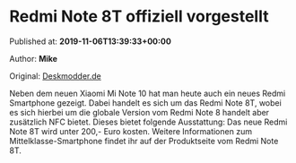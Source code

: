 
# Redmi Note 8T offiziell vorgestellt

Published at: **2019-11-06T13:39:33+00:00**

Author: **Mike**

Original: [Deskmodder.de](https://www.deskmodder.de/blog/2019/11/06/redmi-note-8t-offiziell-vorgestellt/)

Neben dem neuen Xiaomi Mi Note 10 hat man heute auch ein neues Redmi Smartphone gezeigt. Dabei handelt es sich um das Redmi Note 8T, wobei es sich hierbei um die globale Version vom Redmi Note 8 handelt aber zusätzlich NFC bietet. Dieses bietet folgende Ausstattung:
Das neue Redmi Note 8T wird unter 200,- Euro kosten. Weitere Informationen zum Mittelklasse-Smartphone findet ihr auf der Produktseite vom Redmi Note 8T.
